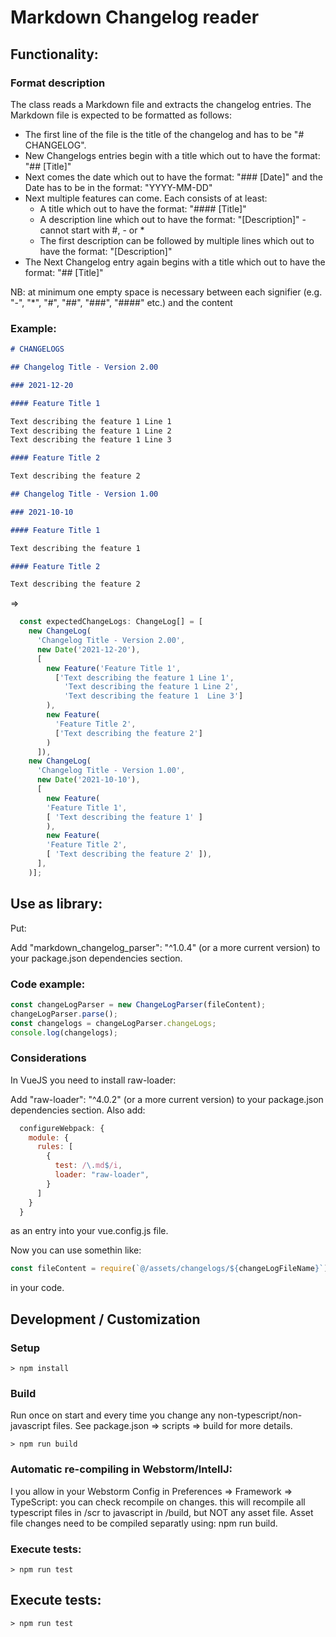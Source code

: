# Markdown Changelog reader

## Functionality:

### Format description

The class reads a Markdown file and extracts the changelog entries.
The Markdown file is expected to be formatted as follows:
- The first line of the file is the title of the changelog and has to be "# CHANGELOG".
- New Changelogs entries begin with a title which out to have the format: "## [Title]"
- Next comes the date which out to have the format: "### [Date]" and the Date has to be in the format: "YYYY-MM-DD"
- Next multiple features can come. Each consists of at least:
  - A title which out to have the format: "#### [Title]"
  - A description line which out to have the format: "[Description]" - cannot start with #, - or *
  - The first description can be followed by multiple lines which out to have the format: "[Description]"
- The Next Changelog entry again begins with a title which out to have the format: "## [Title]"

NB: at minimum one empty space is necessary between each signifier (e.g. "-", "*", "#", "##", "###", "####" etc.) 
and the content

### Example:

```markdown
# CHANGELOGS

## Changelog Title - Version 2.00

### 2021-12-20

#### Feature Title 1

Text describing the feature 1 Line 1
Text describing the feature 1 Line 2
Text describing the feature 1 Line 3

#### Feature Title 2

Text describing the feature 2

## Changelog Title - Version 1.00

### 2021-10-10

#### Feature Title 1

Text describing the feature 1

#### Feature Title 2

Text describing the feature 2
```

=>

```javascript
  const expectedChangeLogs: ChangeLog[] = [
    new ChangeLog(
      'Changelog Title - Version 2.00',
      new Date('2021-12-20'),
      [
        new Feature('Feature Title 1',
          ['Text describing the feature 1 Line 1',
            'Text describing the feature 1 Line 2',
            'Text describing the feature 1  Line 3']
        ),
        new Feature(
          'Feature Title 2',
          ['Text describing the feature 2']
        )
      ]),
    new ChangeLog(
      'Changelog Title - Version 1.00',
      new Date('2021-10-10'),
      [
        new Feature(
        'Feature Title 1',
        [ 'Text describing the feature 1' ]
        ),
        new Feature(
        'Feature Title 2',
        [ 'Text describing the feature 2' ]),
      ],
    )];
```

## Use as library:

Put:

Add "markdown_changelog_parser": "^1.0.4" (or a more current version) to your package.json dependencies section.

### Code example:

```javascript
const changeLogParser = new ChangeLogParser(fileContent);
changeLogParser.parse();
const changelogs = changeLogParser.changeLogs;
console.log(changelogs);
```

### Considerations

In VueJS you need to install raw-loader:

Add "raw-loader": "^4.0.2" (or a more current version) to your package.json dependencies section.
Also add:

```javascript
  configureWebpack: {
    module: {
      rules: [
        {
          test: /\.md$/i,
          loader: "raw-loader",
        }
      ]
    }
  }
```
as an entry into your vue.config.js file.

Now you can use somethin like: 

```javascript
const fileContent = require(`@/assets/changelogs/${changeLogFileName}`);
```

in your code.

## Development / Customization

### Setup

```
> npm install
```

### Build

Run once on start and every time you change any non-typescript/non-javascript files.
See package.json => scripts => build for more details.

```shell
> npm run build
```

### Automatic re-compiling in Webstorm/IntellJ:

I you allow in your Webstorm Config in Preferences => Framework => TypeScript: you can check recompile on changes.
this will recompile all typescript files in /scr to javascript in /build, but NOT any asset file.
Asset file changes need to be compiled separatly using: npm run build.

### Execute tests:

```shell
> npm run test
```

## Execute tests:

```shell
> npm run test
```
